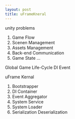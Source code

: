 ```yaml
---
layout: post
title: uFrameKneral
---
```

unity problems
1. Game Flow
2. Scenen Management
3. Assets Management
4. Back-end Communication
5. Game State
...

Global Game Life-Cycle
DI
Event


uFrame Kernal
1. Bootstrapper
2. DI Container
3. Event Aggregator
4. System Service
5. System Loader
6. Serialization Deserialization